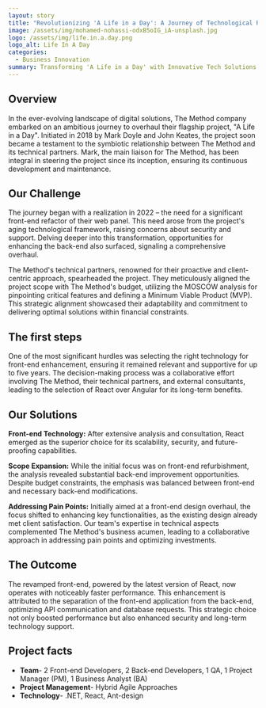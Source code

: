 ```yaml
---
layout: story
title: "Revolutionizing 'A Life in a Day': A Journey of Technological Resurgence and Collaborative Innovation"
image: /assets/img/mohamed-nohassi-odxB5oIG_iA-unsplash.jpg
logo: /assets/img/life.in.a.day.png
logo_alt: Life In A Day
categories:
  - Business Innovation
summary: Transforming 'A Life in a Day' with Innovative Tech Solutions.
---
```


## Overview
In the ever-evolving landscape of digital solutions, The Method company embarked on an ambitious journey to overhaul their flagship project, "A Life in a Day". Initiated in 2018 by Mark Doyle and John Keates, the project soon became a testament to the symbiotic relationship between The Method and its technical partners. Mark, the main liaison for The Method, has been integral in steering the project since its inception, ensuring its continuous development and maintenance.

## Our Challenge
The journey began with a realization in 2022 – the need for a significant front-end refactor of their web panel. This need arose from the project's aging technological framework, raising concerns about security and support. Delving deeper into this transformation, opportunities for enhancing the back-end also surfaced, signaling a comprehensive overhaul.

The Method's technical partners, renowned for their proactive and client-centric approach, spearheaded the project. They meticulously aligned the project scope with The Method's budget, utilizing the MOSCOW analysis for pinpointing critical features and defining a Minimum Viable Product (MVP). This strategic alignment showcased their adaptability and commitment to delivering optimal solutions within financial constraints.

## The first steps 
One of the most significant hurdles was selecting the right technology for front-end enhancement, ensuring it remained relevant and supportive for up to five years. The decision-making process was a collaborative effort involving The Method, their technical partners, and external consultants, leading to the selection of React over Angular for its long-term benefits.

## Our Solutions
**Front-end Technology:** After extensive analysis and consultation, React emerged as the superior choice for its scalability, security, and future-proofing capabilities.

**Scope Expansion:** While the initial focus was on front-end refurbishment, the analysis revealed substantial back-end improvement opportunities. Despite budget constraints, the emphasis was balanced between front-end and necessary back-end modifications.

**Addressing Pain Points:** Initially aimed at a front-end design overhaul, the focus shifted to enhancing key functionalities, as the existing design already met client satisfaction. Our team's expertise in technical aspects complemented The Method's business acumen, leading to a collaborative approach in addressing pain points and 
optimizing investments.

## The Outcome
The revamped front-end, powered by the latest version of React, now operates with noticeably faster performance. This enhancement is attributed to the separation of the front-end application from the back-end, optimizing API communication and database requests. This strategic choice not only boosted performance but also enhanced security and long-term technology support.

## Project facts
- **Team**- 2 Front-end Developers, 2 Back-end Developers, 1 QA, 1 Project Manager (PM), 1 Business Analyst (BA)
- **Project Management**- Hybrid Agile Approaches
- **Technology**- .NET, React, Ant-design
